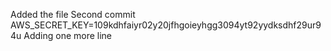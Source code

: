 Added the file
Second commit
AWS_SECRET_KEY=109kdhfaiyr02y20jfhgoieyhgg3094yt92yydksdhf29ur94u
Adding one more line